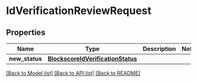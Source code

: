 # IdVerificationReviewRequest

## Properties
Name | Type | Description | Notes
------------ | ------------- | ------------- | -------------
**new_status** | [**BlockscoreIdVerificationStatus**](BlockscoreIdVerificationStatus.md) |  | 

[[Back to Model list]](../README.md#documentation-for-models) [[Back to API list]](../README.md#documentation-for-api-endpoints) [[Back to README]](../README.md)


